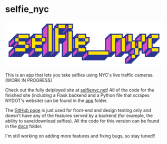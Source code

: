 # selfie_nyc

![banner](https://github.com/juliacodessometimes/selfie_nyc/blob/main/docs/assets/logo.png)

This is an app that lets you take selfies using NYC's live traffic cameras. (WORK IN PROGRESS)

Check out the fully delployed site at [selfienyc.net](https://selfienyc.net/)! All of the code for the finished site (including a Flask backend and a Python file that scrapes NYDOT's website) can be found in the [app](https://github.com/juliacodessometimes/selfie_nyc/tree/main/app) folder.

The [GitHub page](https://juliacodessometimes.github.io/selfie_nyc/) is just used for front-end and design testing only and doesn't have any of the features served by a backend (for example, the ability to save/download selfies). All the code for this version can be found in the [docs](https://github.com/juliacodessometimes/selfie_nyc/tree/main/docs) folder.

I'm still working on adding more features and fixing bugs, so stay tuned!!

